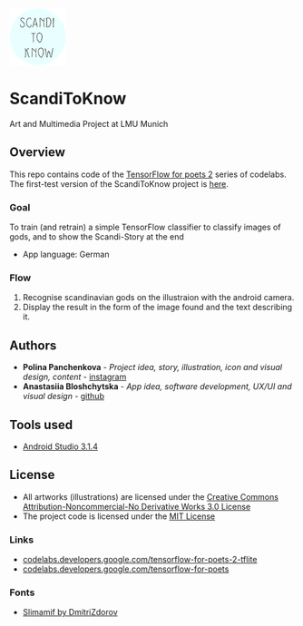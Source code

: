 <img src="https://raw.githubusercontent.com/bloshchytska/ScandiToKnow-TFLite-TensorFlow/master/android/tflite/app/src/main/res/drawable-xxhdpi/ic_launcher.png" width="100" height="100"/>

# ScandiToKnow
Art and Multimedia Project at LMU Munich

## Overview
This repo contains code of the <a href="https://codelabs.developers.google.com/codelabs/tensorflow-for-poets-2">TensorFlow for poets 2</a> series of codelabs. The first-test version of the ScandiToKnow project is <a href="https://github.com/bloshchytska/ScandiToKnow">here</a>.


### Goal
To train (and retrain) a simple TensorFlow classifier to classify images of gods, and to show the Scandi-Story at the end

* App language: German

### Flow

1. Recognise scandinavian gods on the illustraion with the android camera.
2. Display the result in the form of the image found and the text describing it.


## Authors

* **Polina Panchenkova** - *Project idea, story, illustration, icon and visual design, content* - [instagram](https://www.instagram.com/polina_panchenkova/)
* **Anastasiia Bloshchytska** - *App idea, software development, UX/UI and visual design* - [github](https://github.com/bloshchytska)

## Tools used

* [Android Studio 3.1.4](https://developer.android.com/)

## License

* All artworks (illustrations) are licensed under the [Creative Commons Attribution-Noncommercial-No Derivative Works 3.0 License](https://creativecommons.org/licenses/by-nc-nd/3.0/)
* The project code is licensed under the [MIT License](https://opensource.org/licenses/MIT)

### Links

* [codelabs.developers.google.com/tensorflow-for-poets-2-tflite](https://codelabs.developers.google.com/codelabs/tensorflow-for-poets-2-tflite/#0)
* [codelabs.developers.google.com/tensorflow-for-poets](https://codelabs.developers.google.com/codelabs/tensorflow-for-poets/#1)

### Fonts
* [Slimamif by DmitriZdorov](https://www.fonts-online.ru/font/Slimamif)
